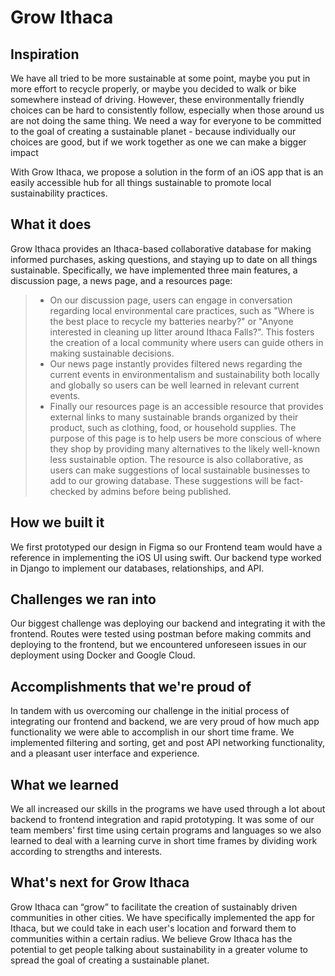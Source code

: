 # Grow Ithaca

## Inspiration
We have all tried to be more sustainable at some point, maybe you put in more effort to recycle properly, or maybe you decided to walk or bike somewhere instead of driving. However, these environmentally friendly choices can be hard to consistently follow, especially when those around us are not doing the same thing. We need a way for everyone to be committed to the goal of creating a sustainable planet - because individually our choices are good, but if we work together as one we can make a bigger impact

With Grow Ithaca, we propose a solution in the form of an iOS app that is an easily accessible hub for all things sustainable to promote local sustainability practices.

## What it does
Grow Ithaca provides an Ithaca-based collaborative database for making informed purchases, asking questions, and staying up to date on all things sustainable. Specifically, we have implemented three main features, a discussion page, a news page, and a resources page:

> * On our discussion page, users can engage in conversation regarding local environmental care practices, such as "Where is the best place to recycle my batteries nearby?" or "Anyone interested in cleaning up litter around Ithaca Falls?". This fosters the creation of a local community where users can guide others in making sustainable decisions.
> * Our news page instantly provides filtered news regarding the current events in environmentalism and sustainability both locally and globally so users can be well learned in relevant current events.
>* Finally our resources page is an accessible resource that provides external links to many sustainable brands organized by their product, such as clothing, food, or household supplies. The purpose of this page is to help users be more conscious of where they shop by providing many alternatives to the likely well-known less sustainable option. The resource is also collaborative, as users can make suggestions of local sustainable businesses to add to our growing database. These suggestions will be fact-checked by admins before being published.

## How we built it
We first prototyped our design in Figma so our Frontend team would have a reference in implementing the iOS UI using swift. Our backend type worked in Django to implement our databases, relationships, and API.

## Challenges we ran into
Our biggest challenge was deploying our backend and integrating it with the frontend. Routes were tested using postman before making commits and deploying to the frontend, but we encountered unforeseen issues in our deployment using Docker and Google Cloud.

## Accomplishments that we're proud of
In tandem with us overcoming our challenge in the initial process of integrating our frontend and backend, we are very proud of how much app functionality we were able to accomplish in our short time frame. We implemented filtering and sorting, get and post API networking functionality, and a pleasant user interface and experience.

## What we learned
We all increased our skills in the programs we have used through a lot about backend to frontend integration and rapid prototyping. It was some of our team members' first time using certain programs and languages so we also learned to deal with a learning curve in short time frames by dividing work according to strengths and interests.

## What's next for Grow Ithaca
Grow Ithaca can “grow” to facilitate the creation of sustainably driven communities in other cities. We have specifically implemented the app for Ithaca, but we could take in each user's location and forward them to communities within a certain radius. We believe Grow Ithaca has the potential to get people talking about sustainability in a greater volume to spread the goal of creating a sustainable planet.
